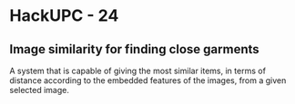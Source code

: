 # HackUPC - 24
## Image similarity for finding close garments

A system that is capable of giving the most similar items, in terms of distance according to the embedded features of the images, from a given selected image.
